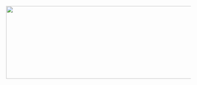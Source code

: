 <div id="header" align="center">
  <img src="https://github.com/vlaice/vlaice/blob/main/gif.gif" width="1200" height="200"/>
</div>



